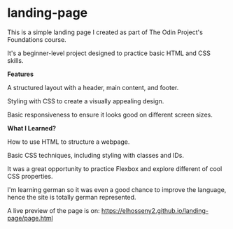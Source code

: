 # landing-page

This is a simple landing page I created as part of The Odin Project's Foundations course. 

It's a beginner-level project designed to practice basic HTML and CSS skills.

**Features**

A structured layout with a header, main content, and footer.

Styling with CSS to create a visually appealing design.

Basic responsiveness to ensure it looks good on different screen sizes.

**What I Learned?**

How to use HTML to structure a webpage.

Basic CSS techniques, including styling with classes and IDs.

It was a great opportunity to practice Flexbox and explore different of cool CSS properties.

I'm learning german so it was even a good chance to improve the language, hence the site is totally german represented.

A live preview of the page is on: https://elhosseny2.github.io/landing-page/page.html 